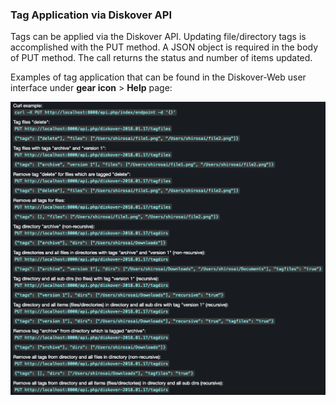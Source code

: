 ### Tag Application via Diskover API

Tags can be applied via the Diskover API. Updating file/directory tags is accomplished with the PUT method. A JSON object is required in the body of PUT method. The call returns the status and number of items updated.

Examples of tag application that can be found in the Diskover-Web user interface under **gear icon** > **Help** page:

![Image: API Tags Examples](images/image_tags_autotags_examples_tag_applications.png)
